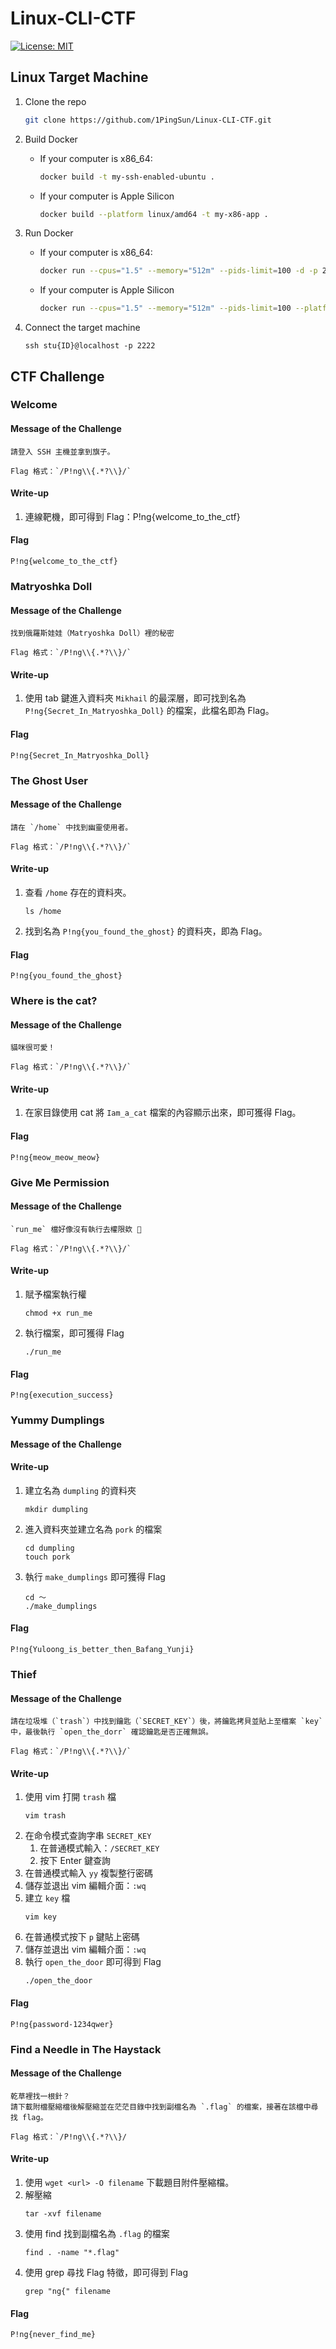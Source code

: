 # Linux-CLI-CTF

[![License: MIT](https://img.shields.io/badge/License-MIT-yellow.svg)](https://opensource.org/licenses/MIT)

## Linux Target Machine
1. Clone the repo
    ```sh
    git clone https://github.com/1PingSun/Linux-CLI-CTF.git
    ```

2. Build Docker
    * If your computer is x86_64:
        ```sh
        docker build -t my-ssh-enabled-ubuntu .
        ```
    * If your computer is Apple Silicon
        ```sh
        docker build --platform linux/amd64 -t my-x86-app .
        ```

3. Run Docker
    * If your computer is x86_64:
        ```sh
        docker run --cpus="1.5" --memory="512m" --pids-limit=100 -d -p 2222:22 my-ssh-enabled-ubuntu
        ```
    * If your computer is Apple Silicon
        ```sh
        docker run --cpus="1.5" --memory="512m" --pids-limit=100 --platform linux/amd64 -d -p 2222:22 --name my-x86-app-container my-x86-app
        ```

4. Connect the target machine
    ```
    ssh stu{ID}@localhost -p 2222
    ```

## CTF Challenge

### Welcome
#### Message of the Challenge
```
請登入 SSH 主機並拿到旗子。

Flag 格式：`/P!ng\\{.*?\\}/`
```

#### Write-up
1. 連線靶機，即可得到 Flag：P!ng{welcome_to_the_ctf}

#### Flag
`P!ng{welcome_to_the_ctf}`

### Matryoshka Doll
#### Message of the Challenge
```
找到俄羅斯娃娃（Matryoshka Doll）裡的秘密

Flag 格式：`/P!ng\\{.*?\\}/`
```

#### Write-up
1. 使用 tab 鍵進入資料夾 `Mikhail` 的最深層，即可找到名為 `P!ng{Secret_In_Matryoshka_Doll}` 的檔案，此檔名即為 Flag。

#### Flag
`P!ng{Secret_In_Matryoshka_Doll}`

### The Ghost User
#### Message of the Challenge
```
請在 `/home` 中找到幽靈使用者。

Flag 格式：`/P!ng\\{.*?\\}/`
```

#### Write-up
1. 查看 `/home` 存在的資料夾。
    ```
    ls /home
    ```
2. 找到名為 `P!ng{you_found_the_ghost}` 的資料夾，即為 Flag。

#### Flag
`P!ng{you_found_the_ghost}`

### Where is the cat?
#### Message of the Challenge
```
貓咪很可愛！

Flag 格式：`/P!ng\\{.*?\\}/`
```

#### Write-up
1. 在家目錄使用 cat 將 `Iam_a_cat` 檔案的內容顯示出來，即可獲得 Flag。

#### Flag
`P!ng{meow_meow_meow}`

### Give Me Permission
#### Message of the Challenge
```
`run_me` 檔好像沒有執行去權限欸 🤔

Flag 格式：`/P!ng\\{.*?\\}/`
```

#### Write-up
1. 賦予檔案執行權
    ```
    chmod +x run_me
    ```
2. 執行檔案，即可獲得 Flag
    ```
    ./run_me
    ```

#### Flag
`P!ng{execution_success}`

### Yummy Dumplings
#### Message of the Challenge

#### Write-up
1. 建立名為 `dumpling` 的資料夾
    ```
    mkdir dumpling
    ```
2. 進入資料夾並建立名為 `pork` 的檔案
    ```
    cd dumpling
    touch pork
    ```
3. 執行 `make_dumplings` 即可獲得 Flag
    ```
    cd ～
    ./make_dumplings
    ```

#### Flag
`P!ng{Yuloong_is_better_then_Bafang_Yunji}`

### Thief
#### Message of the Challenge
```
請在垃圾堆（`trash`）中找到鑰匙（`SECRET_KEY`）後，將鑰匙拷貝並貼上至檔案 `key` 中，最後執行 `open_the_dorr` 確認鑰匙是否正確無誤。

Flag 格式：`/P!ng\\{.*?\\}/`
```

#### Write-up
1. 使用 vim 打開 `trash` 檔
    ```
    vim trash
    ```
2. 在命令模式查詢字串 `SECRET_KEY`
    1. 在普通模式輸入：`/SECRET_KEY`
    2. 按下 Enter 鍵查詢
3. 在普通模式輸入 `yy` 複製整行密碼
4. 儲存並退出 vim 編輯介面：`:wq`
5. 建立 `key` 檔
    ```
    vim key
    ```
6. 在普通模式按下 `p` 鍵貼上密碼
7. 儲存並退出 vim 編輯介面：`:wq`
8. 執行 `open_the_door` 即可得到 Flag
    ```
    ./open_the_door
    ```

#### Flag
`P!ng{password-1234qwer}`

### Find a Needle in The Haystack
#### Message of the Challenge
```
乾草裡找一根針？
請下載附檔壓縮檔後解壓縮並在茫茫目錄中找到副檔名為 `.flag` 的檔案，接著在該檔中尋找 flag。

Flag 格式：`/P!ng\\{.*?\\}/
```

#### Write-up
1. 使用 `wget <url> -O filename` 下載題目附件壓縮檔。
2. 解壓縮
    ```
    tar -xvf filename
    ```
3. 使用 find 找到副檔名為 `.flag` 的檔案
    ```
    find . -name "*.flag"
    ```
4. 使用 grep 尋找 Flag 特徵，即可得到 Flag
    ```
    grep "ng{" filename
    ```

#### Flag
`P!ng{never_find_me}`
